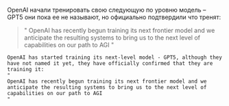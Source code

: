 OpenAI начали тренировать свою следующую по уровню модель – GPT5 они пока ее не называют, но официально подтвердили что тренят:

> "
> OpenAI has recently begun training its next frontier model and we anticipate the resulting systems to bring us to the next level of capabilities on our path to AGI
> "

```
OpenAI has started training its next-level model - GPT5, although they have not named it yet, they have officially confirmed that they are training it:
"
OpenAI has recently begun training its next frontier model and we anticipate the resulting systems to bring us to the next level of capabilities on our path to AGI
"
```